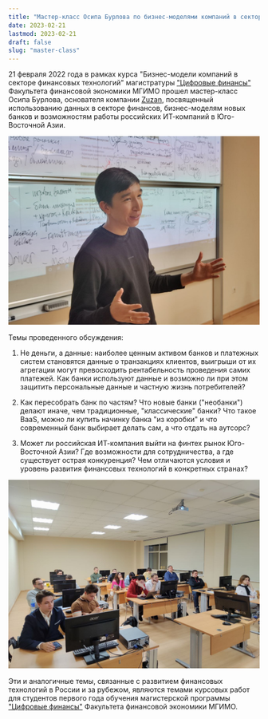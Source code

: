 ```yaml
---
title: "Мастер-класс Осипа Бурлова по бизнес-моделями компаний в секторе финансовых технологий"
date: 2023-02-21
lastmod: 2023-02-21
draft: false
slug: "master-class"
---
```


21 февраля 2022 года в рамках курса "Бизнес-модели компаний в секторе финансовых технологий" магистратуры ["Цифровые финансы"](https://finec.mgimo.ru/program/masters/digital-finance/) Факультета финансовой экономики МГИМО прошел мастер-класс Осипа Бурлова, основателя компании [Zuzan](https://rb.ru/young/zuzan/), посвященный использованию данных в секторе финансов, бизнес-моделям новых банков и возможностям работы российских ИТ-компаний в Юго-Восточной Азии.

![](master_class_1.png)

Темы проведенного обсуждения:

1. Не деньги, а данные: наиболее ценным активом банков и платежных систем
   становятся данные о транзакциях клиентов, выигрыши от их агрегации
   могут превосходить рентабельность проведения самих платежей.
   Как банки используют данные и возможно ли при этом
   защитить персональные данные и частную жизнь потребителей?

2. Как пересобрать банк по частям? Что новые банки ("необанки") делают
   иначе, чем традиционные, "классические" банки? Что такое BaaS,
   можно ли купить начинку банка "из коробки" и что современный банк выбирает
   делать сам, а что отдать на аутсорс?

3. Может ли российская ИТ-компания выйти на финтех рынок Юго-Восточной Азии?
   Где возможности для сотрудничества, а где существует острая конкуренция?
   Чем отличаются условия и уровень развития финансовых технологий в конкретных странах?

![](master_class_2.png)

Эти и аналогичные темы, связанные с развитием финансовых технологий в России и за рубежом, являются темами курсовых работ для студентов первого года обучения магистерской программы ["Цифровые финансы"](https://finec.mgimo.ru/program/masters/digital-finance/) Факультета финансовой экономики МГИМО.
